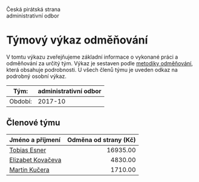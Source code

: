 Česká pirátská strana  
administrativní odbor

Týmový výkaz odměňování
===========================

V tomtu výkazu zveřejňujeme základní informace o vykonané práci a odměňování
za určitý tým. Výkaz je sestaven podle [metodiky odměňování][metodika],
která obsahuje podrobnosti. U všech členů týmu je uveden odkaz na podrobný osobní výkaz.

Tým:                     | administrativní odbor
-----------------------  | --------------------
Období:                  | 2017-10

Členové týmu
--------------

| Jméno a příjmení                        |   Odměna od strany (Kč) |
|:----------------------------------------|------------------------:|
| [Tobias Esner](tobias-esner/)           |                16935.00 |
| [Elizabet Kovačeva](elizabet-kovaceva/) |                 4830.00 |
| [Martin Kučera](martin-kucera/)         |                 1710.00 |


[metodika]: https://redmine.pirati.cz/projects/po/wiki/Odmenovani

